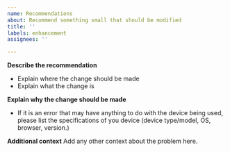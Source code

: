 ```yaml
---
name: Recommendations
about: Recommend something small that should be modified
title: ''
labels: enhancement
assignees: ''

---
```


**Describe the recommendation**
 - Explain where the change should be made
 - Explain what the change is

**Explain why the change should be made**
 - If it is an error that may have anything to do with the device being used, please list the specifications of you device (device type/model, OS, browser, version.)

**Additional context**
Add any other context about the problem here.
